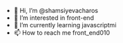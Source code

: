 - 👋 Hi, I’m @shamsiyevacharos
- 👀 I’m interested in front-end
- 🌱 I’m currently learning javascriptmi
- 📫 How to reach me front_end010

<!---
shamsiyevacharos/shamsiyevacharos is a ✨ special ✨ repository because its `README.md` (this file) appears on your GitHub profile.
You can click the Preview link to take a look at your changes.
--->
